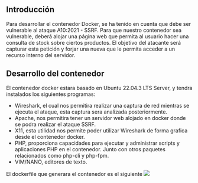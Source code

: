 ## Introducción
Para desarrollar el contenedor Docker, se ha tenido en cuenta que debe ser vulnerable al ataque A10:2021 - SSRF. Para que nuestro contenedor sea vulnerable, deberá alojar una página web que permita al usuario hacer una consulta de stock sobre ciertos productos. El objetivo del atacante será capturar esta petición y forjar una nueva que le permita acceder a un recurso interno del servidor.

## Desarrollo del contenedor
El contenedor docker estara basado en Ubuntu 22.04.3 LTS Server, y tendra instalados los siguientes programas:
* Wireshark, el cual nos permitira realizar una captura de red mientras se ejecuta el ataque, esta captura sera analizada posteriormente. 
* Apache, nos permitira tener un servidor web alojado en docker donde se podra realizar el ataque SSRF.
* X11, esta utilidad nos permite poder utilizar Wireshark de forma grafica desde el contenedor docker.
* PHP,  proporciona capacidades para ejecutar y administrar scripts y aplicaciones PHP en el contenedor. Junto con otros paquetes relacionados como php-cli y php-fpm.
* VIM/NANO, editores de texto.

El dockerfile que generara el contenedor es el siguiente
![]([Proyecto-Final/Assets/Img/dockerfile.png](https://github.com/Dani-ITB24/Proyecto-Final/blob/Grupo5(Eloi-Alan-Fernando-Jose-Zome%C3%B1o)/Assets/Img/dockerfile.png)https://github.com/Dani-ITB24/Proyecto-Final/blob/Grupo5(Eloi-Alan-Fernando-Jose-Zome%C3%B1o)/Assets/Img/dockerfile.png)

